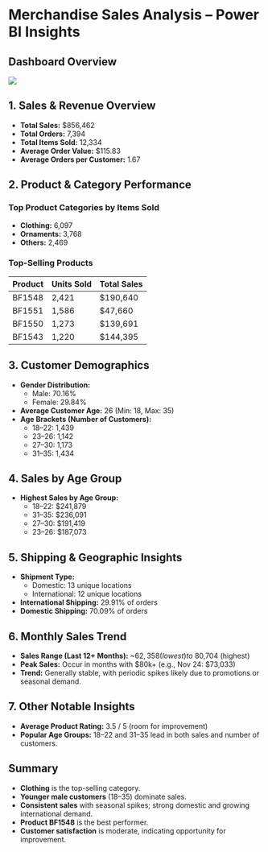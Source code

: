 # Merchandise Sales Analysis – Power BI Insights

## Dashboard Overview

<img src="images/calls and sales analysis.png"/>

## 1. Sales & Revenue Overview
- **Total Sales:** $856,462
- **Total Orders:** 7,394
- **Total Items Sold:** 12,334
- **Average Order Value:** $115.83
- **Average Orders per Customer:** 1.67

## 2. Product & Category Performance
### Top Product Categories by Items Sold
- **Clothing:** 6,097
- **Ornaments:** 3,768
- **Others:** 2,469

### Top-Selling Products
| Product  | Units Sold | Total Sales   |
|----------|------------|--------------|
| BF1548   | 2,421      | $190,640     |
| BF1551   | 1,586      | $47,660      |
| BF1550   | 1,273      | $139,691     |
| BF1543   | 1,220      | $144,395     |

## 3. Customer Demographics
- **Gender Distribution:**
  - Male: 70.16%
  - Female: 29.84%
- **Average Customer Age:** 26 (Min: 18, Max: 35)
- **Age Brackets (Number of Customers):**
  - 18–22: 1,439
  - 23–26: 1,142
  - 27–30: 1,173
  - 31–35: 1,434

## 4. Sales by Age Group
- **Highest Sales by Age Group:**
  - 18–22: $241,879
  - 31–35: $236,091
  - 27–30: $191,419
  - 23–26: $187,073

## 5. Shipping & Geographic Insights
- **Shipment Type:**
  - Domestic: 13 unique locations
  - International: 12 unique locations
- **International Shipping:** 29.91% of orders
- **Domestic Shipping:** 70.09% of orders

## 6. Monthly Sales Trend
- **Sales Range (Last 12+ Months):** ~$62,358 (lowest) to ~$80,704 (highest)
- **Peak Sales:** Occur in months with $80k+ (e.g., Nov 24: $73,033)
- **Trend:** Generally stable, with periodic spikes likely due to promotions or seasonal demand.

## 7. Other Notable Insights
- **Average Product Rating:** 3.5 / 5 (room for improvement)
- **Popular Age Groups:** 18–22 and 31–35 lead in both sales and number of customers.


## Summary
- **Clothing** is the top-selling category.
- **Younger male customers** (18–35) dominate sales.
- **Consistent sales** with seasonal spikes; strong domestic and growing international demand.
- **Product BF1548** is the best performer.
- **Customer satisfaction** is moderate, indicating opportunity for improvement.


